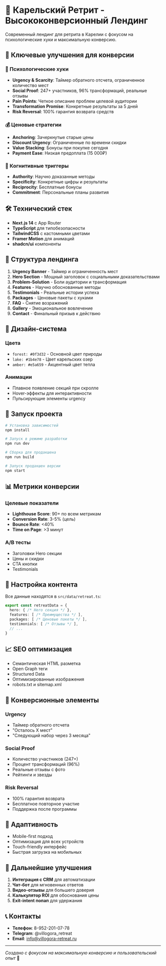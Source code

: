 # 🧘 Карельский Ретрит - Высококонверсионный Лендинг

Современный лендинг для ретрита в Карелии с фокусом на психологические хуки и максимальную конверсию.

## 🚀 Ключевые улучшения для конверсии

### 🎯 Психологические хуки
- **Urgency & Scarcity**: Таймер обратного отсчета, ограниченное количество мест
- **Social Proof**: 247+ участников, 96% трансформаций, реальные отзывы
- **Pain Points**: Четкое описание проблем целевой аудитории
- **Transformation Promise**: Конкретные результаты за 5 дней
- **Risk Reversal**: 100% гарантия возврата средств

### 💰 Ценовые стратегии
- **Anchoring**: Зачеркнутые старые цены
- **Discount Urgency**: Ограниченные по времени скидки
- **Value Stacking**: Бонусы при покупке сегодня
- **Payment Ease**: Низкая предоплата (15 000₽)

### 🧠 Когнитивные триггеры
- **Authority**: Научно доказанные методы
- **Specificity**: Конкретные цифры и результаты
- **Reciprocity**: Бесплатные бонусы
- **Commitment**: Персональные планы развития

## 🛠 Технический стек

- **Next.js 14** с App Router
- **TypeScript** для типобезопасности
- **TailwindCSS** с кастомными цветами
- **Framer Motion** для анимаций
- **shadcn/ui** компоненты

## 📱 Структура лендинга

1. **Urgency Banner** - Таймер и ограниченность мест
2. **Hero Section** - Мощный заголовок с социальными доказательствами
3. **Problem-Solution** - Боли аудитории и трансформация
4. **Features** - Научно обоснованные методы
5. **Testimonials** - Реальные истории успеха
6. **Packages** - Ценовые пакеты с хуками
7. **FAQ** - Снятие возражений
8. **Gallery** - Эмоциональное вовлечение
9. **Contact** - Финальный призыв к действию

## 🎨 Дизайн-система

### Цвета
- `forest: #0f3d32` - Основной цвет природы
- `lake: #1b4e78` - Цвет карельских озер  
- `amber: #e5a659` - Акцентный цвет тепла

### Анимации
- Плавное появление секций при скролле
- Hover-эффекты для интерактивности
- Пульсирующие элементы urgency

## 🚀 Запуск проекта

```bash
# Установка зависимостей
npm install

# Запуск в режиме разработки
npm run dev

# Сборка для продакшена
npm run build

# Запуск продакшен версии
npm start
```

## 📊 Метрики конверсии

### Целевые показатели
- **Lighthouse Score**: 90+ по всем метрикам
- **Conversion Rate**: 3-5% (цель)
- **Bounce Rate**: <40%
- **Time on Page**: >3 минут

### A/B тесты
- Заголовки Hero секции
- Цены и скидки
- CTA кнопки
- Testimonials

## 🔧 Настройка контента

Все данные находятся в `src/data/retreat.ts`:

```typescript
export const retreatData = {
  hero: { /* Hero секция */ },
  features: [ /* Преимущества */ ],
  packages: [ /* Ценовые пакеты */ ],
  testimonials: [ /* Отзывы */ ],
  // ...
}
```

## 📈 SEO оптимизация

- Семантическая HTML разметка
- Open Graph теги
- Structured Data
- Оптимизированные изображения
- robots.txt и sitemap.xml

## 🎯 Конверсионные элементы

### Urgency
- Таймер обратного отсчета
- "Осталось X мест"
- "Следующий набор через 3 месяца"

### Social Proof
- Количество участников (247+)
- Процент трансформаций (96%)
- Реальные отзывы с фото
- Рейтинги и звезды

### Risk Reversal
- 100% гарантия возврата
- Бесплатное повторное участие
- Поддержка после программы

## 📱 Адаптивность

- Mobile-first подход
- Оптимизация для всех устройств
- Touch-friendly интерфейс
- Быстрая загрузка на мобильных

## 🔄 Дальнейшие улучшения

1. **Интеграция с CRM** для автоматизации
2. **Чат-бот** для мгновенных ответов
3. **Видео-отзывы** для большего доверия
4. **Калькулятор ROI** для обоснования цены
5. **Exit-intent попап** для удержания

## 📞 Контакты

- **Телефон**: 8-952-201-07-78
- **Telegram**: @villogora_retreat
- **Email**: info@villogora-retreat.ru

---

*Создано с фокусом на максимальную конверсию и пользовательский опыт* 🚀
